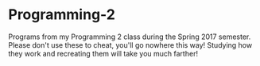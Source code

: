 # Programming-2
Programs from my Programming 2 class during the Spring 2017 semester.
Please don't use these to cheat, you'll go nowhere this way! 
Studying how they work and recreating them will take you much farther!
